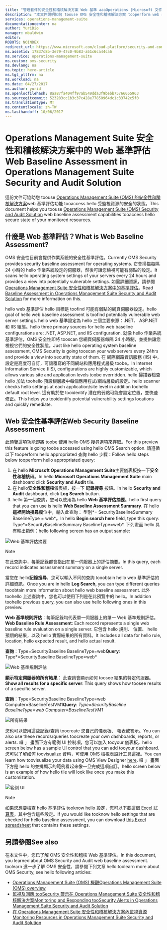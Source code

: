 ```yaml
---
title: "管理套件的安全性和稽核解決方案 Web 基準 aaaOperations |Microsoft 文件"
description: "本文件說明如何 toouse OMS 安全性和稽核解決方案 tooperform web 基準評估相容性和安全性用途的所有受監視的 web 伺服器。"
services: operations-management-suite
documentationcenter: na
author: YuriDio
manager: mbaldwin
editor: 
ROBOTS: NOINDEX
redirect_url: https://www.microsoft.com/cloud-platform/security-and-compliance
ms.assetid: 17837c8b-3e79-47c0-9b83-a51c6ca44ca6
ms.service: operations-management-suite
ms.custom: oms-security
ms.devlang: na
ms.topic: hero-article
ms.tgt_pltfrm: na
ms.workload: na
ms.date: 04/27/2017
ms.author: yurid
ms.openlocfilehash: 8aa87fa404ff97ab549dda3f9bebb75766055963
ms.sourcegitcommit: 523283cc1b3c37c428e77850964dc1c33742c5f0
ms.translationtype: MT
ms.contentlocale: zh-TW
ms.lasthandoff: 10/06/2017
---
```

# <a name="web-baseline-assessment-in-operations-management-suite-security-and-audit-solution"></a><span data-ttu-id="e1f10-103">Operations Management Suite 安全性和稽核解決方案中的 Web 基準評估</span><span class="sxs-lookup"><span data-stu-id="e1f10-103">Web Baseline Assessment in Operations Management Suite Security and Audit Solution</span></span>
<span data-ttu-id="e1f10-104">這份文件可協助您 toouse [Operations Management Suite (OMS) 的安全性和稽核解決方案](operations-management-suite-overview.md)web 基準評估功能 tooaccess hello 受監視資源的安全的狀態。</span><span class="sxs-lookup"><span data-stu-id="e1f10-104">This document helps you toouse [Operations Management Suite (OMS) Security and Audit Solution](operations-management-suite-overview.md) web baseline assessment capabilities tooaccess hello secure state of your monitored resources.</span></span>

## <a name="what-is-web-baseline-assessment"></a><span data-ttu-id="e1f10-105">什麼是 Web 基準評估？</span><span class="sxs-lookup"><span data-stu-id="e1f10-105">What is Web Baseline Assessment?</span></span>
<span data-ttu-id="e1f10-106">OMS 安全性目前會提供作業系統的安全性基準評估。</span><span class="sxs-lookup"><span data-stu-id="e1f10-106">Currently OMS Security provides security baseline assessment for operating systems.</span></span> <span data-ttu-id="e1f10-107">它會掃描每隔 24 小時的 hello 作業系統設定的伺服器，然後可讓您檢視可能有弱點的設定。</span><span class="sxs-lookup"><span data-stu-id="e1f10-107">It scans hello operating system settings of your servers every 24 hours and provides a view into potentially vulnerable settings.</span></span> <span data-ttu-id="e1f10-108">如需詳細資訊，請參閱 [Operations Management Suite 安全性和稽核解決方案中的基準評估](oms-security-baseline.md)。</span><span class="sxs-lookup"><span data-stu-id="e1f10-108">Read [Baseline Assessment in Operations Management Suite Security and Audit Solution](oms-security-baseline.md) for more information on this.</span></span>

<span data-ttu-id="e1f10-109">hello web 基準評估 hello 目標是 toofind 可能有弱點的網頁伺服器設定。</span><span class="sxs-lookup"><span data-stu-id="e1f10-109">hello goal of hello web baseline assessment is toofind potentially vulnerable web server settings.</span></span> <span data-ttu-id="e1f10-110">hello web 基準設定為 hello 三個主要來源：.NET、 ASP.NET 和 IIS 組態。</span><span class="sxs-lookup"><span data-stu-id="e1f10-110">hello three primary sources for hello web baseline configurations are: .NET, ASP.NET, and IIS configuration.</span></span>  <span data-ttu-id="e1f10-111">就像 hello 作業系統基準評估，OMS 安全性即將 tooscan 您網頁伺服器每隔 24 小時制，並提供讓您檢視它們的安全性狀態。</span><span class="sxs-lookup"><span data-stu-id="e1f10-111">Just like hello operating system baseline assessment, OMS Security is going tooscan your web servers every 24hrs and provide a view into security state of them.</span></span>  <span data-ttu-id="e1f10-112">在 網際網路資訊服務 (IIS) 中，設定是高度可自訂，可讓覆寫的不同網站和應用程式層級 toobe。</span><span class="sxs-lookup"><span data-stu-id="e1f10-112">In Internet Information Service (IIS), configurations are highly customizable, which allows various site and application levels toobe overridden.</span></span> <span data-ttu-id="e1f10-113">hello 掃描器檢查 hello 加法 toohello 預設根層級中每個應用程式/網站層級的設定。</span><span class="sxs-lookup"><span data-stu-id="e1f10-113">hello scanner checks hello settings at each application/site level in addition toohello default root level.</span></span> <span data-ttu-id="e1f10-114">這有助於您 tooidentify 潛在的弱點可能會設定位置，並快速修正。</span><span class="sxs-lookup"><span data-stu-id="e1f10-114">This helps you tooidentify potential vulnerability settings locations and quickly remediate.</span></span>


## <a name="web-security-baseline-assessment"></a><span data-ttu-id="e1f10-115">Web 安全性基準評估</span><span class="sxs-lookup"><span data-stu-id="e1f10-115">Web Security Baseline Assessment</span></span>
<span data-ttu-id="e1f10-116">此預覽這項功能即將 toobe 使用 hello OMS 搜尋選項來存取。</span><span class="sxs-lookup"><span data-stu-id="e1f10-116">For this preview this feature is going toobe accessed using hello OMS Search option.</span></span> <span data-ttu-id="e1f10-117">請遵循以下 tooperform hello appropriated 查詢 hello 步驟：</span><span class="sxs-lookup"><span data-stu-id="e1f10-117">Follow hello steps below tooperform hello appropriated query:</span></span>

1. <span data-ttu-id="e1f10-118">在 hello **Microsoft Operations Management Suite**主要儀表板按一下**安全性和稽核**磚。</span><span class="sxs-lookup"><span data-stu-id="e1f10-118">In hello **Microsoft Operations Management Suite** main dashboard click **Security and Audit** tile.</span></span>
2. <span data-ttu-id="e1f10-119">在 hello**安全性和稽核**儀表板，按一下 **記錄搜尋** 按鈕。</span><span class="sxs-lookup"><span data-stu-id="e1f10-119">In hello **Security and Audit** dashboard, click **Log Search** button.</span></span>
3. <span data-ttu-id="e1f10-120">hello 第一個查詢，您可以使用為 hello **Web 基準評估摘要**。</span><span class="sxs-lookup"><span data-stu-id="e1f10-120">hello first query that you can use is hello **Web Baseline Assessment Summary**.</span></span> <span data-ttu-id="e1f10-121">在 hello**這裡開始搜尋**欄位中，輸入此查詢： 型別*= SecurityBaselineSummary BaselineType = web*。</span><span class="sxs-lookup"><span data-stu-id="e1f10-121">In hello **Begin search here** field, type this query: Type*=SecurityBaselineSummary BaselineType=web*.</span></span> <span data-ttu-id="e1f10-122">下列畫面 hello 具有輸出範例：</span><span class="sxs-lookup"><span data-stu-id="e1f10-122">hello following screen has an output sample:</span></span>

![Web 基準評估摘要](./media/oms-security-web-baseline/oms-security-web-baseline-fig1-new.png)

> [!NOTE]
> <span data-ttu-id="e1f10-124">在此查詢中，每筆記錄都會指出在單一伺服器上的評估摘要。</span><span class="sxs-lookup"><span data-stu-id="e1f10-124">In this query, each record indicates assessment summary on a single server.</span></span>

<span data-ttu-id="e1f10-125">當您在 hello**記錄搜尋**，您可以輸入不同的查詢 tooobtain hello web 基準評估的詳細資訊。</span><span class="sxs-lookup"><span data-stu-id="e1f10-125">Once you are in hello **Log Search**, you can type different queries tooobtain more information about hello web baseline assessment.</span></span> <span data-ttu-id="e1f10-126">此外 toohello 上述查詢中，您也可以使用下列是在此預覽中的 hello。</span><span class="sxs-lookup"><span data-stu-id="e1f10-126">In addition toohello previous query, you can also use hello following ones in this preview.</span></span>

<span data-ttu-id="e1f10-127">**Web 基準規則評估**︰每筆記錄均代表單一伺服器上的單一 Web 基準規則評估。</span><span class="sxs-lookup"><span data-stu-id="e1f10-127">**Web Baseline Rule Assessment**: Each record represents a single web baseline rule evaluation on a single server.</span></span> <span data-ttu-id="e1f10-128">它包含 hello 規則、 位置、 hello 預期的結果，以及 hello 實際結果的所有資料。</span><span class="sxs-lookup"><span data-stu-id="e1f10-128">It includes all data for hello rule, location, hello expected result, and hello actual result.</span></span>

<span data-ttu-id="e1f10-129">**查詢**：Type=SecurityBaseline BaselineType=web</span><span class="sxs-lookup"><span data-stu-id="e1f10-129">**Query**: Type*=SecurityBaseline BaselineType=web*</span></span>

![Web 基準規則評估](./media/oms-security-web-baseline/oms-security-web-baseline-fig2.png)

<span data-ttu-id="e1f10-131">**顯示特定伺服器的所有結果**： 此查詢會顯示如何 toosee 結果的特定伺服器。</span><span class="sxs-lookup"><span data-stu-id="e1f10-131">**Show all results for a specific server**: This query shows how toosee results of a specific server.</span></span>

<span data-ttu-id="e1f10-132">**查詢**：Type=SecurityBaseline BaselineType=web Computer=BaselineTestVM1</span><span class="sxs-lookup"><span data-stu-id="e1f10-132">**Query**: *Type=SecurityBaseline BaselineType=web Computer=BaselineTestVM1*</span></span>

![所有結果](./media/oms-security-web-baseline/oms-security-web-baseline-fig3.png)

<span data-ttu-id="e1f10-134">您也可以使用這些記錄/查詢 toocreate 您自己的儀表板、 報表或警示。</span><span class="sxs-lookup"><span data-stu-id="e1f10-134">You can also use these records/queries toocreate your own dashboards, reports, or alerts.</span></span> <span data-ttu-id="e1f10-135">囉 」 畫面下方有範例 UI 控制項，您可以加入 tooyour 儀表板。</span><span class="sxs-lookup"><span data-stu-id="e1f10-135">hello screen below has a sample UI control that you can add tooyour dashboard.</span></span> <span data-ttu-id="e1f10-136">您可以了解如何 toovisualize 資料，可使用 OMS 檢視表設計工具[這裡](https://blogs.technet.microsoft.com/msoms/2016/06/30/oms-view-designer-visualize-your-data-your-way/)。</span><span class="sxs-lookup"><span data-stu-id="e1f10-136">You can learn how toovisualize your data using OMS View Designer [here](https://blogs.technet.microsoft.com/msoms/2016/06/30/oms-view-designer-visualize-your-data-your-way/).</span></span> <span data-ttu-id="e1f10-137">囉 」 畫面下方是 hello 的並排顯示的範例看起來像一旦完成這項自訂。</span><span class="sxs-lookup"><span data-stu-id="e1f10-137">hello screen below is an example of how hello tile will look like once you make this customization.</span></span>

![範例 UI](./media/oms-security-web-baseline/oms-security-web-baseline-fig4.png)

> [!NOTE]
> <span data-ttu-id="e1f10-139">如果您想要檢查 hello 基準評估 tooknow hello 設定，您可以下載[這個 Excel 試算表](https://gallery.technet.microsoft.com/OMS-Web-Baseline-1e811690)，其中包含這些設定。</span><span class="sxs-lookup"><span data-stu-id="e1f10-139">If you would like tooknow hello settings that are checked for hello baseline assessment, you can download [this Excel spreadsheet](https://gallery.technet.microsoft.com/OMS-Web-Baseline-1e811690) that contains these settings.</span></span>

## <a name="see-also"></a><span data-ttu-id="e1f10-140">另請參閱</span><span class="sxs-lookup"><span data-stu-id="e1f10-140">See also</span></span>
<span data-ttu-id="e1f10-141">在本文件中，您已了解 OMS 安全性和稽核 Web 基準評估。</span><span class="sxs-lookup"><span data-stu-id="e1f10-141">In this document, you learned about OMS Security and Audit web baseline assessment.</span></span> <span data-ttu-id="e1f10-142">toolearn 進一步了解 OMS 安全性，請參閱下列文章 hello:</span><span class="sxs-lookup"><span data-stu-id="e1f10-142">toolearn more about OMS Security, see hello following articles:</span></span>

* [<span data-ttu-id="e1f10-143">Operations Management Suite (OMS) 概觀</span><span class="sxs-lookup"><span data-stu-id="e1f10-143">Operations Management Suite (OMS) overview</span></span>](operations-management-suite-overview.md)
* [<span data-ttu-id="e1f10-144">監視及回應 tooSecurity 警示在 Operations Management Suite 安全性和稽核解決方案</span><span class="sxs-lookup"><span data-stu-id="e1f10-144">Monitoring and Responding tooSecurity Alerts in Operations Management Suite Security and Audit Solution</span></span>](oms-security-responding-alerts.md)
* [<span data-ttu-id="e1f10-145">在 Operations Management Suite 安全性和稽核解決方案內監視資源</span><span class="sxs-lookup"><span data-stu-id="e1f10-145">Monitoring Resources in Operations Management Suite Security and Audit Solution</span></span>](oms-security-monitoring-resources.md)

